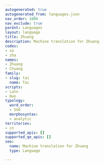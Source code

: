 ```yaml
---
autogenerated: true
autogenerated_from: languages.json
nav_order: 1000
nav_exclude: true
parent: Languages
layout: language
title: Zhuang
description: Machine translation for Zhuang
codes:
- za
- zha
names:
- Zhuang
- Chuang
family:
- slug: tai
  name: Tai
scripts:
- Latn
- Han
typology:
  word_order:
  - SVO
  morphosyntax:
  - analytic
territories:
- cn
supported_apis: []
supported_qe_apis: []
seo:
  name: Machine translation for Zhuang
  type: Language

---
```


